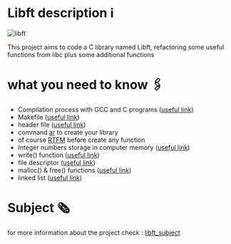 # Libft description ℹ️
![libft](https://user-images.githubusercontent.com/46541419/147780738-3b3c1375-ff70-4d1e-afd1-780467a010b3.png)

This project aims to code a C library named Libft, refactoring some useful functions from libc plus some additional functions

# what you need to know 🖇️

* Compilation process with GCC and C programs ([useful link](https://medium.com/@luischaparroc/compilation-process-with-gcc-and-c-programs-344445180ac8))
* Makefile ([useful link](https://makefiletutorial.com/))
* header file ([useful link](https://www.tutorialspoint.com/cprogramming/c_header_files.htm))
* command [ar](https://www.howtogeek.com/427086/how-to-use-linuxs-ar-command-to-create-static-libraries/) to create your library
* of course [RTFM](https://en.wikipedia.org/wiki/RTFM) before create any function
* Integer numbers storage in computer memory ([useful link](https://medium.com/@luischaparroc/integer-numbers-storage-in-computer-memory-47af4b59009))
* write() function ([useful link](https://linux.die.net/man/2/write))
* file descriptor ([useful link](https://en.wikipedia.org/wiki/File_descriptor))
* malloc() & free() functions ([useful link](https://linux.die.net/man/3/malloc))
* linked list ([useful link](https://www.youtube.com/watch?v=VOpjAHCee7c&t=327s))

# Subject 🗞️

for more information about the project check : [libft_subject](en.subject.pdf)
